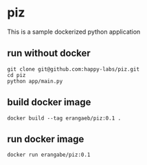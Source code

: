 # piz

This is a sample dockerized python application

## run without docker 
```
git clone git@github.com:happy-labs/piz.git
cd piz
python app/main.py
```

## build docker image

```
docker build --tag erangaeb/piz:0.1 .
```

## run docker image
```
docker run erangabe/piz:0.1
```
